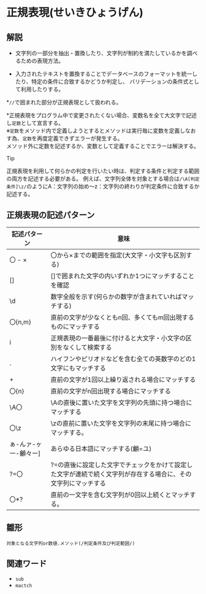 # 正規表現(せいきひょうげん)  
## 解説  
* 文字列の一部分を抽出・置換したり、文字列が制約を満たしているかを調べるための表現方法。
  
* 入力されたテキストを置換することでデータベースのフォーマットを統一したり、特定の条件に合致するかどうか判定し、
  バリデーションの条件式として利用したりする。

*`//`で囲まれた部分が正規表現として扱われる。  

*正規表現をプログラム中で変更されたくない場合、変数名を全て大文字で記述し`定数`として宣言する。  
※`定数`をメソッド内で定義しようとするとメソッドは実行毎に変数を定義しなおす為、`定数`を再度定義できずエラーが発生する。  
  メソッド外に定数を記述するか、変数として定義することでエラーは解決する。  
  
>[!TIP]
>正規表現を利用して何らかの判定を行いたい時は、判定する条件と判定する範囲の両方を記述する必要がある。
>例えば、文字列全体を対象とする場合は`/\A[判定条件]\z/`のようにA：文字列の始め～z：文字列の終わりが判定条件に合致するか記述する。
  
## 正規表現の記述パターン  

|記述パターン        |意味                                                                                                 |
|-------------------|-----------------------------------------------------------------------------------------------------|
|〇 - × 　          |〇から×までの範囲を指定(大文字・小文字も区別する)                                                        |
|[]                 |[]で囲まれた文字の内いずれか1つにマッチすることを確認                                                     |
|\d                 |数字全般を示す(何らかの数字が含まれていればマッチする)                                                    |
|〇{n,m}            |直前の文字が少なくともn回、多くてもm回出現するものにマッチする                                             |              
|i                  |正規表現の一番最後に付けると大文字・小文字の区別をなくして検索する                                          |
|.                  |ハイフンやピリオドなどを含む全ての英数字のどの1文字にもマッチする                                           |
|+                  |直前の文字が1回以上繰り返される場合にマッチする                                                            |
|〇{n}              |直前の文字がn回出現する場合にマッチする                                                                    |
|\A〇               |\Aの直後に置いた文字を文字列の先頭に持つ場合にマッチする                                                    |
|〇\z               |\zの直前に置いた文字を文字列の末尾に持つ場合にマッチする。                                                  |
|ぁ-んァ-ヶ一-龥々ー]|あらゆる日本語にマッチする(龥=ユ)                                                                         |
|?=〇               |?=の直後に設定した文字でチェックをかけて設定した文字が連続で続く文字列が存在する場合に、その文字列にマッチする   |
|〇*?               |直前の一文字を含む文字列が0回以上続くとマッチする。                                                         |

## 雛形   
```rub
対象となる文字列or数値.メソッド(/判定条件及び判定範囲/)
```
  
## 関連ワード  
* `sub`
* `mactch`
